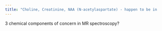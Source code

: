 ```yaml
---
title: "Choline, Creatinine, NAA (N-acetylaspartate) - happen to be in alph. order."
---
```

3 chemical components of concern in MR spectroscopy?


